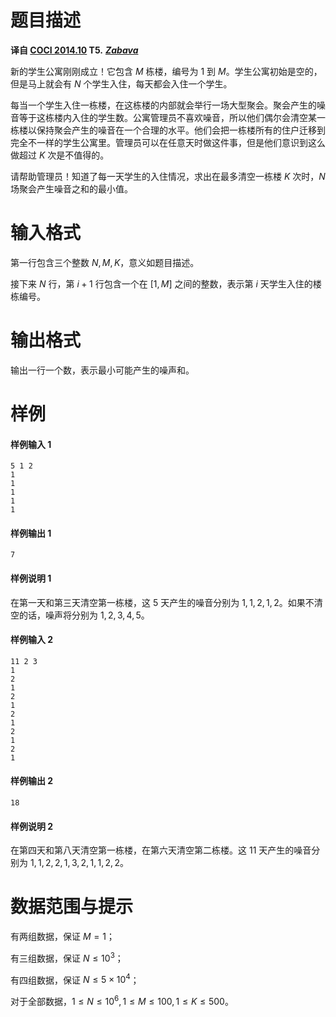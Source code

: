 
# 题目描述

**译自 [COCI 2014.10](http://www.hsin.hr/coci/archive/2014_2015/) T5.** ***[Zabava](https://hsin.hr/coci/archive/2014_2015/contest1_tasks.pdf)***

新的学生公寓刚刚成立！它包含 $M$ 栋楼，编号为 $1$ 到 $M$。学生公寓初始是空的，但是马上就会有 $N$ 个学生入住，每天都会入住一个学生。

每当一个学生入住一栋楼，在这栋楼的内部就会举行一场大型聚会。聚会产生的噪音等于这栋楼内入住的学生数。公寓管理员不喜欢噪音，所以他们偶尔会清空某一栋楼以保持聚会产生的噪音在一个合理的水平。他们会把一栋楼所有的住户迁移到完全不一样的学生公寓里。管理员可以在任意天时做这件事，但是他们意识到这么做超过 $K$ 次是不值得的。

请帮助管理员！知道了每一天学生的入住情况，求出在最多清空一栋楼 $K$ 次时，$N$ 场聚会产生噪音之和的最小值。

# 输入格式

第一行包含三个整数 $N,M,K$，意义如题目描述。

接下来 $N$ 行，第 $i+1$ 行包含一个在 $[1,M]$ 之间的整数，表示第 $i$ 天学生入住的楼栋编号。

# 输出格式

输出一行一个数，表示最小可能产生的噪声和。

# 样例

#### 样例输入 1
```plain
5 1 2
1
1
1
1
1
```
#### 样例输出 1
```plain
7
```
#### 样例说明 1
在第一天和第三天清空第一栋楼，这 $5$ 天产生的噪音分别为 $1,1,2,1,2$。如果不清空的话，噪声将分别为 $1,2,3,4,5$。
#### 样例输入 2
```plain
11 2 3
1
2
1
2
1
2
1
2
1
2
1
```
#### 样例输出 2
```plain
18
```
#### 样例说明 2
在第四天和第八天清空第一栋楼，在第六天清空第二栋楼。这 $11$ 天产生的噪音分别为 $1,1,2,2,1,3,2,1,1,2,2$。




# 数据范围与提示

有两组数据，保证 $M=1$；

有三组数据，保证 $N\le 10^3$；

有四组数据，保证 $N\le 5\times 10^4$；

对于全部数据，$1\le N\le 10^6,1\le M\le 100,1\le K\le 500$。

